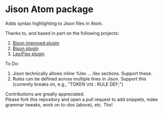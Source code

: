 # Jison Atom package  
Adds syntax highlighting to Jison files in Atom.  
  
Thanks to, and based in part on the following projects:  
1. [Bison improved plugin](https://github.com/EliaGeretto/language-bison-improved)  
2. [Bison plugin](https://github.com/toroidal-code/language-bison)  
3. [Lex/Flex plugin](https://github.com/maemre/language-lex-flex)  
 
To Do:  
1. Jison technically allows inline %lex ... /lex sections. Support these.  
2. Rules can be defined across multiple lines in Jison. Support this (currently breaks on, e.g., "TOKEN \\n\\t : RULE DEF;")  

Contributions are greatly appreciated.  
Please fork this repository and open a pull request to add snippets, make grammar tweaks, work on to-dos (above), etc. Thx!  
